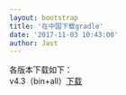 ```yaml
---
layout: bootstrap
title: '在中国下载gradle'
date: '2017-11-03 10:43:00'
author: Jast
---
```

各版本下载如下：  
v4.3（bin+all）[下载](https://share.weiyun.com/6a49041509995a53481e88f57b1ee4d7)  

